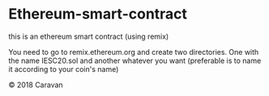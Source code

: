 # Ethereum-smart-contract
this is an ethereum smart contract (using remix)

You need to go to remix.ethereum.org and create two directories. One with the name IESC20.sol and another whatever you want (preferable is to name it according to your coin's name)

© 2018 Caravan
